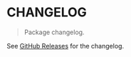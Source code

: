 # CHANGELOG

> Package changelog.

See [GitHub Releases](https://github.com/stdlib-js/stats-base-nanmin-by/releases) for the changelog.